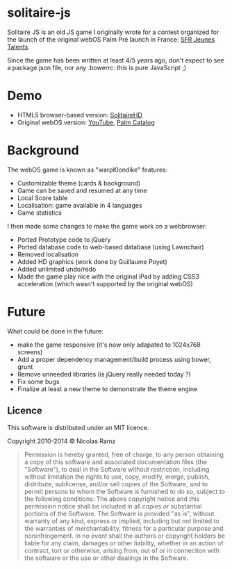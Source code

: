 solitaire-js
============

Solitaire JS is an old JS game I originally wrote for a contest organized for the launch of the original webOS Palm Pré launch in France: [SFR Jeunes Talents](http://www.generation-nt.com/sfr-jeunes-talents-concours-palm-webos-actualite-959281.html).

Since the game has been written at least 4/5 years ago, don't expect to see a package.json file, nor any .bowerrc: this is pure JavaScript ;)

Demo
====

* HTML5 browser-based version: [SolitaireHD](http://solitaire.warpdesign.fr)
* Original webOS version: [YouTube](http://www.youtube.com/watch?v=7L9sC-nBhf0), [Palm Catalog](https://developer.palm.com/appredirect/?packageid=com.warpdesign.warpklondike)


Background
==========

The webOS game is known as "warpKlondike" features:

* Customizable theme (cards & background)
* Game can be saved and resumed at any time
* Local Score table
* Localisation: game available in 4 languages
* Game statistics

I then made some changes to make the game work on a webbrowser:

* Ported Prototype code to jQuery
* Ported database code to web-based database (using Lawnchair)
* Removed localisation
* Added HD graphics (work done by Guillaume Poyet)
* Added unlimited undo/redo
* Made the game play nice with the original iPad by adding CSS3 acceleration (which wasn't supported by the original webOS)

Future
======

What could be done in the future:

* make the game responsive (it's now only adapated to 1024x768 screens)
* Add a proper dependency management/build process using bower, grunt
* Remove unneeded libraries (is jQuery really needed today ?)
* Fix some bugs
* Finalize at least a new theme to demonstrate the theme engine

Licence
-------

This software is distributed under an MIT licence.

Copyright 2010-2014 © Nicolas Ramz

> Permission is hereby granted, free of charge, to any person obtaining a copy of this software
> and associated documentation files (the "Software"), to deal in the Software without
> restriction, including without limitation the rights to use, copy, modify, merge, publish,
> distribute, sublicense, and/or sell copies of the Software, and to permit persons to whom the
> Software is furnished to do so, subject to the following conditions:
> The above copyright notice and this permission notice shall be included in all copies or
> substantial portions of the Software.
> The Software is provided "as is", without warranty of any kind, express or implied, including
> but not limited to the warranties of merchantability, fitness for a particular purpose and
> noninfringement. In no event shall the authors or copyright holders be liable for any claim,
> damages or other liability, whether in an action of contract, tort or otherwise, arising from,
> out of or in connection with the software or the use or other dealings in the Software.